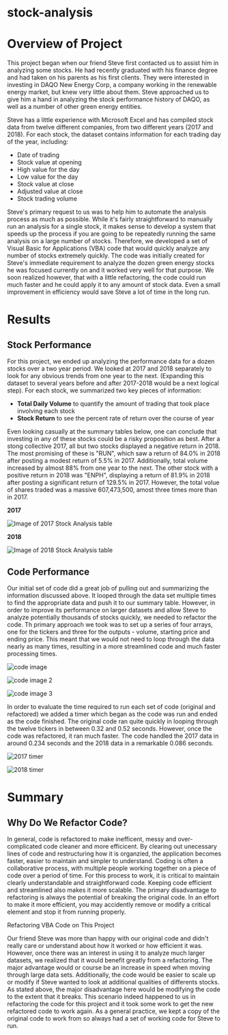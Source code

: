 # stock-analysis

# Overview of Project

This project began when our friend Steve first contacted us to assist him in analyzing some stocks. He had recently graduated with his finance degree and had taken on his parents as his first clients. They were interested in investing in DAQO New Energy Corp, a company working in the renewable energy market, but knew very little about them. Steve approached us to give him a hand in analyzing the stock performance history of DAQO, as well as a number of other green energy entities. 

Steve has a little experience with Microsoft Excel and has compiled stock data from twelve different companies, from two different years (2017 and 2018). For each stock, the dataset contains information for each trading day of the year, including:

- Date of trading
- Stock value at opening
- High value for the day
- Low value for the day
- Stock value at close
- Adjusted value at close
- Stock trading volume

Steve's primary request to us was to help him to automate the analysis process as much as possible. While it's fairly straightforward to manually run an analysis for a single stock, it makes sense to develop a system that speeds up the process if you are going to be repeatedly running the same analysis on a large number of stocks. Therefore, we developed a set of Visual Basic for Applications (VBA) code that would quickly analyze any number of stocks extremely quickly. The code was initially created for Steve's immediate requirement to analyze the dozen green energy stocks he was focused currently on and it worked very well for that purpose. We soon realized however, that with a little refactoring, the code could run much faster and he could apply it to any amount of stock data. Even a small improvement in efficiency would save Steve a lot of time in the long run.

# Results

## Stock Performance

For this project, we ended up analyzing the performance data for a dozen stocks over a two year period. We looked at 2017 and 2018 separately to look for any obvious trends from one year to the next. (Expanding this dataset to several years before and after 2017-2018 would be a next logical step). For each stock, we summarized two key pieces of information:

- **Total Daily Volume** to quantify the amount of trading that took place involving each stock
- **Stock Return** to see the percent rate of return over the course of year

Even looking casually at the summary tables below, one can conclude that investing in any of these stocks could be a risky proposition as best. After a stong collective 2017, all but two stocks displayed a negative return in 2018. The most promising of these is "RUN", which saw a return of 84.0% in 2018 after posting a modest return of 5.5% in 2017. Additionally, total volume increased by almost 88% from one year to the next. The other stock with a positive return in 2018 was "ENPH", displaying a return of 81.9% in 2018 after posting a significant return of 129.5% in 2017. However, the total volue of shares traded was a massive 607,473,500, amost three times more than in 2017. 

**2017**

![Image of 2017 Stock Analysis table](https://github.com/brianbutler08/stock-analysis/blob/main/Stock%20Analysis%202017.png?raw=true)

**2018**

![Image of 2018 Stock Analysis table](https://github.com/brianbutler08/stock-analysis/blob/main/Stock%20Analysis%202018.png?raw=true)

## Code Performance

Our initial set of code did a great job of pulling out and summarizing the information discussed above. It looped through the data set multiple times to find the appropriate data and push it to our summary table. However, in order to improve its performance on larger datasets and allow Steve to analyze potentially thousands of stocks quickly, we needed to refactor the code. Th primary approach we took was to set up a series of four arrays, one for the tickers and three for the outputs - volume, starting price and ending price. This meant that we would not need to loop through the data nearly as many times, resulting in a more streamlined code and much faster processing times.

![code image](https://github.com/brianbutler08/stock-analysis/blob/main/Screen%20Shot%202022-06-22%20at%2011.06.13%20PM.png)

![code image 2](https://github.com/brianbutler08/stock-analysis/blob/main/Screen%20Shot%202022-06-22%20at%2011.07.22%20PM.png)

![code image 3](https://github.com/brianbutler08/stock-analysis/blob/main/Screen%20Shot%202022-06-22%20at%2011.07.45%20PM.png)

In order to evaluate the time required to run each set of code (original and refactored) we added a timer which began as the code was run and ended as the code finished. The original code ran quite quickly in looping through the twelve tickers in between 0.32 and 0.52 seconds. However, once the code was refactored, it ran much faster. The code handled the 2017 data in around 0.234 seconds and the 2018 data in a remarkable 0.086 seconds. 

![2017 timer](https://github.com/brianbutler08/stock-analysis/blob/main/VBA_Challenge_2017.png?raw=true)

![2018 timer](https://github.com/brianbutler08/stock-analysis/blob/main/VBA_Challenge_2018.png?raw=true)

# Summary

## Why Do We Refactor Code?

In general, code is refactored to make inefficent, messy and over-complicated code cleaner and more efficicent. By clearing out unecessary lines of code and restructuring how it is organzied, the application becomes faster, easier to maintain and simpler to understand. Coding is often a collaborative process, with multiple people working together on a piece of code over a period of time. For this process to work, it is critical to maintain clearly understandable and straightforward code. Keeping code efficient and streamlined also makes it more scalable. The primary disadvantage to refactoring is always the potential of breaking the original code. In an effort to make it more efficient, you may accidently remove or modify a critical element and stop it from running properly.

Refactoring VBA Code on This Project

Our friend Steve was more than happy with our original code and didn't really care or understand about how it worked or how efficient it was. However, once there was an interest in using it to analyze much larger datasets, we realized that it would benefit greatly from a refactoring. The major advantage would or course be an increase in speed when moving through large data sets. Additionally, the code would be easier to scale up or modify if Steve wanted to look at additional qualities of differents stocks. As stated above, the major disadvantage here would be modifying the code to the extent that it breaks. This scenario indeed happened to us in refactoring the code for this project and it took some work to get the new refactored code to work again. As a general practice, we kept a copy of the original code to work from so always had a set of working code for Steve to run.
